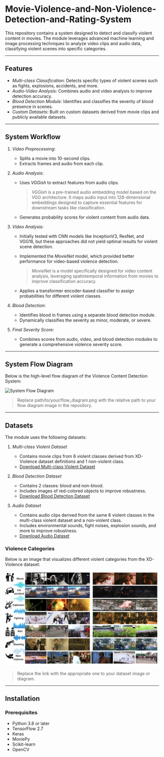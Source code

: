 # Movie-Violence-and-Non-Violence-Detection-and-Rating-System



This repository contains a system designed to detect and classify violent content in movies. The module leverages advanced machine learning and image processing techniques to analyze video clips and audio data, classifying violent scenes into specific categories.

---

## Features
- *Multi-class Classification*: Detects specific types of violent scenes such as fights, explosions, accidents, and more.
- *Audio-Video Analysis*: Combines audio and video analysis to improve detection accuracy.
- *Blood Detection Module*: Identifies and classifies the severity of blood presence in scenes.
- *Custom Datasets*: Built on custom datasets derived from movie clips and publicly available datasets.

---

## System Workflow

1. *Video Preprocessing*:
    - Splits a movie into 10-second clips.
    - Extracts frames and audio from each clip.

2. *Audio Analysis*:
    - Uses *VGGish* to extract features from audio clips.  
      > *VGGish* is a pre-trained audio embedding model based on the VGG architecture. It maps audio input into 128-dimensional embeddings designed to capture essential features for downstream tasks like classification.

    - Generates probability scores for violent content from audio data.

3. *Video Analysis*:
    - Initially tested with CNN models like InceptionV3, ResNet, and VGG16, but these approaches did not yield optimal results for violent scene detection.
    - Implemented the *MovieNet* model, which provided better performance for video-based violence detection.  
      > *MovieNet* is a model specifically designed for video content analysis, leveraging spatiotemporal information from movies to improve classification accuracy.

    - Applies a transformer encoder-based classifier to assign probabilities for different violent classes.

4. *Blood Detection*:
    - Identifies blood in frames using a separate blood detection module.
    - Dynamically classifies the severity as minor, moderate, or severe.

5. *Final Severity Score*:
    - Combines scores from audio, video, and blood detection modules to generate a comprehensive violence severity score.

---

## System Flow Diagram

Below is the high-level flow diagram of the Violence Content Detection System:

![System Flow Diagram]((https://github.com/Lathika-Wathsara/Movie-Violence-and-Non-Violence-Detection-and-Rating-System/blob/e07f7684e3b6f9198fac6aba9f5bdd97de577085/Flow%20diagram.jpg))

> Replace path/to/your/flow_diagram.png with the relative path to your flow diagram image in the repository.

---

## Datasets

The module uses the following datasets:

1. *Multi-class Violent Dataset*  
   - Contains movie clips from 6 violent classes derived from XD-Violence dataset definitions and 1 non-violent class.
   - [Download Multi-class Violent Dataset](https://drive.google.com/drive/folders/158ceibgYDFB6q0fiuF9sjJjQCulgtK2f?usp=sharing)  

2. *Blood Detection Dataset*  
   - Contains 2 classes: blood and non-blood.  
   - Includes images of red-colored objects to improve robustness.  
   - [Download Blood Detection Dataset](https://drive.google.com/drive/folders/158ceibgYDFB6q0fiuF9sjJjQCulgtK2f?usp=sharing)

3. *Audio Dataset*  
   - Contains audio clips derived from the same 6 violent classes in the multi-class violent dataset and a non-violent class.
   - Includes environmental sounds, fight noises, explosion sounds, and more to improve robustness.
   - [Download Audio Dataset](https://drive.google.com/drive/folders/158ceibgYDFB6q0fiuF9sjJjQCulgtK2f?usp=sharing)

### Violence Categories  
Below is an image that visualizes different violent categories from the XD-Violence dataset:

![Violence Categories](https://github.com/Lathika-Wathsara/Movie-Violence-and-Non-Violence-Detection-and-Rating-System/blob/d3a877be73b2155f04f644a580305f732b21a1eb/Categories.jpg)

> Replace the link with the appropriate one to your dataset image or diagram.

---

## Installation

### Prerequisites
- Python 3.8 or later
- TensorFlow 2.7
- Keras
- MoviePy
- Scikit-learn
- OpenCV



